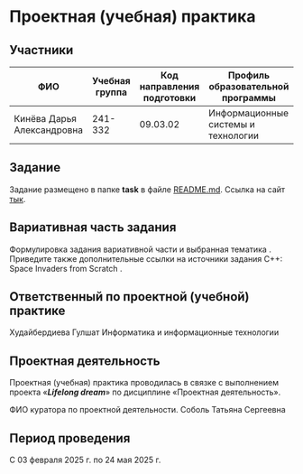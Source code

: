 # Проектная (учебная) практика

## Участники

| ФИО | Учебная группа | Код направления подготовки | Профиль образовательной программы |
|-|-|-|-|
|Кинёва Дарья Александровна|241-332|09.03.02|Информационные системы и технологии|

## Задание

Задание размещено в папке **task** в файле [README.md](task/README.md).
Ссылка на сайт [тык](https://dashakineva.github.io/practice-2025-1/index.html).

## Вариативная часть задания

Формулировка задания вариативной части и выбранная тематика . Приведите также дополнительные ссылки на источники задания C++: Space Invaders from Scratch .

## Ответственный по проектной (учебной) практике
Худайбердиева Гулшат Информатика и информационные технологии

## Проектная деятельность

Проектная (учебная) практика проводилась в связке с выполнением проекта «***Lifelong dream***» по дисциплине «Проектная деятельность».

ФИО куратора по проектной деятельности.
Соболь Татьяна Сергеевна

## Период проведения

С 03 февраля 2025 г. по 24 мая 2025 г.

